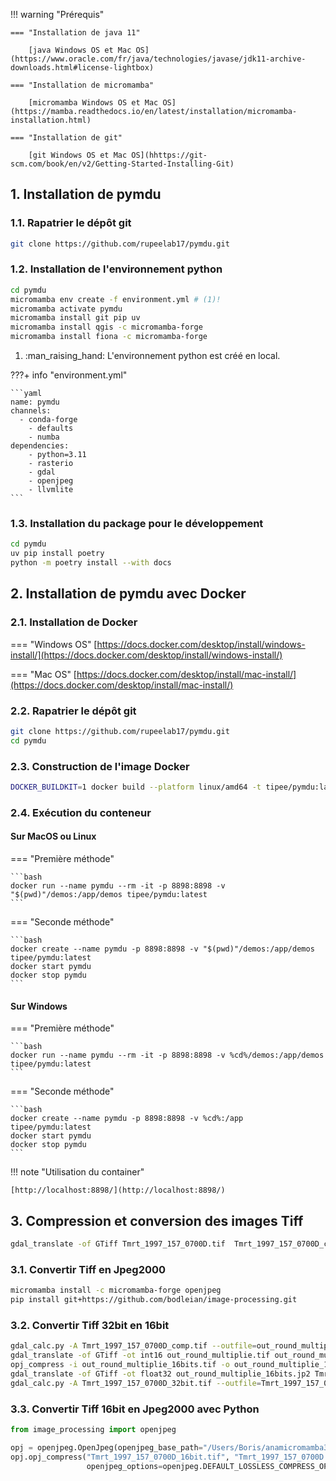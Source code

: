 !!! warning "Prérequis"

    === "Installation de java 11"
    
        [java Windows OS et Mac OS](https://www.oracle.com/fr/java/technologies/javase/jdk11-archive-downloads.html#license-lightbox)
    
    === "Installation de micromamba"
    
        [micromamba Windows OS et Mac OS](https://mamba.readthedocs.io/en/latest/installation/micromamba-installation.html)
    
    === "Installation de git"
    
        [git Windows OS et Mac OS](hhttps://git-scm.com/book/en/v2/Getting-Started-Installing-Git)

## 1. Installation de pymdu

### 1.1. Rapatrier le dépôt git

```bash
git clone https://github.com/rupeelab17/pymdu.git
```

### 1.2. Installation de l'environnement python

```bash
cd pymdu
micromamba env create -f environment.yml # (1)!
micromamba activate pymdu
micromamba install git pip uv
micromamba install qgis -c micromamba-forge
micromamba install fiona -c micromamba-forge
```

1.  :man_raising_hand: L'environnement python est créé en local.


???+ info "environment.yml"

    ```yaml 
    name: pymdu
    channels:
      - conda-forge
        - defaults
        - numba
    dependencies:
        - python=3.11
        - rasterio
        - gdal
        - openjpeg
        - llvmlite
    ```

### 1.3. Installation du package pour le développement

```bash
cd pymdu
uv pip install poetry
python -m poetry install --with docs
```

## 2. Installation de pymdu avec Docker

### 2.1. Installation de Docker
=== "Windows OS"
    [https://docs.docker.com/desktop/install/windows-install/](https://docs.docker.com/desktop/install/windows-install/)

=== "Mac OS"
    [https://docs.docker.com/desktop/install/mac-install/](https://docs.docker.com/desktop/install/mac-install/)

### 2.2. Rapatrier le dépôt git

```bash
git clone https://github.com/rupeelab17/pymdu.git
cd pymdu
```

### 2.3. Construction de l'image Docker

```bash
DOCKER_BUILDKIT=1 docker build --platform linux/amd64 -t tipee/pymdu:latest .
```

### 2.4. Exécution du conteneur

#### Sur MacOS ou Linux

=== "Première méthode"
    
    ```bash
    docker run --name pymdu --rm -it -p 8898:8898 -v "$(pwd)"/demos:/app/demos tipee/pymdu:latest
    ```

=== "Seconde méthode"
    
    ```bash
    docker create --name pymdu -p 8898:8898 -v "$(pwd)"/demos:/app/demos tipee/pymdu:latest
    docker start pymdu
    docker stop pymdu
    ```

#### Sur Windows

=== "Première méthode"

    ```bash
    docker run --name pymdu --rm -it -p 8898:8898 -v %cd%/demos:/app/demos tipee/pymdu:latest
    ```

=== "Seconde méthode"

    ```bash
    docker create --name pymdu -p 8898:8898 -v %cd%:/app tipee/pymdu:latest
    docker start pymdu
    docker stop pymdu
    ```

!!! note "Utilisation du container"

    [http://localhost:8898/](http://localhost:8898/)

## 3. Compression et conversion des images Tiff

```bash
gdal_translate -of GTiff Tmrt_1997_157_0700D.tif  Tmrt_1997_157_0700D_comp.tif -co COMPRESS=DEFLATE -co PREDICTOR=2 -co DISCARD_LSB=2

```

### 3.1. Convertir Tiff en Jpeg2000

```bash
micromamba install -c micromamba-forge openjpeg
pip install git+https://github.com/bodleian/image-processing.git
```

### 3.2. Convertir Tiff 32bit en 16bit

```bash
gdal_calc.py -A Tmrt_1997_157_0700D_comp.tif --outfile=out_round_multiplie.tif --calc="round(A,3)*1000" 
gdal_translate -of GTiff -ot int16 out_round_multiplie.tif out_round_multiplie_16bits.tif
opj_compress -i out_round_multiplie_16bits.tif -o out_round_multiplie_16bits.jp2
gdal_translate -of GTiff -ot float32 out_round_multiplie_16bits.jp2 Tmrt_1997_157_0700D_32bit.tif
gdal_calc.py -A Tmrt_1997_157_0700D_32bit.tif --outfile=Tmrt_1997_157_0700D_final.tif --calc="A/1000"
```

### 3.3. Convertir Tiff 16bit en Jpeg2000 avec Python

```python
from image_processing import openjpeg

opj = openjpeg.OpenJpeg(openjpeg_base_path="/Users/Boris/anamicromamba3/envs/pymdu/bin/opj_compress")
opj.opj_compress("Tmrt_1997_157_0700D_16bit.tif", "Tmrt_1997_157_0700D.jp2",
                 openjpeg_options=openjpeg.DEFAULT_LOSSLESS_COMPRESS_OPTIONS)
```

